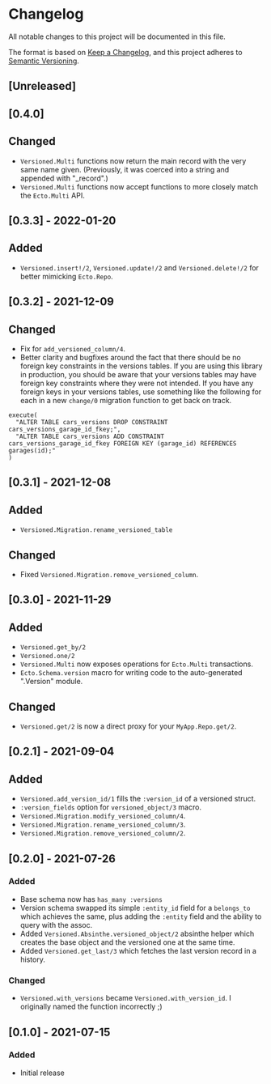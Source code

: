 # Changelog

All notable changes to this project will be documented in this file.

The format is based on [Keep a Changelog](https://keepachangelog.com/en/1.0.0/),
and this project adheres to [Semantic
Versioning](https://semver.org/spec/v2.0.0.html).

## [Unreleased]
## [0.4.0]

## Changed

- `Versioned.Multi` functions now return the main record with the very same name
  given. (Previously, it was coerced into a string and appended with "_record".)
- `Versioned.Multi` functions now accept functions to more closely match the
  `Ecto.Multi` API.

## [0.3.3] - 2022-01-20
## Added

- `Versioned.insert!/2`, `Versioned.update!/2` and `Versioned.delete!/2` for
  better mimicking `Ecto.Repo`.

## [0.3.2] - 2021-12-09
## Changed

- Fix for `add_versioned_column/4`.
- Better clarity and bugfixes around the fact that there should be no foreign
  key constraints in the versions tables. If you are using this library in
  production, you should be aware that your versions tables may have foreign key
  constraints where they were not intended. If you have any foreign keys in your
  versions tables, use something like the following for each in a new `change/0`
  migration function to get back on track.

```
execute(
  "ALTER TABLE cars_versions DROP CONSTRAINT cars_versions_garage_id_fkey;",
  "ALTER TABLE cars_versions ADD CONSTRAINT cars_versions_garage_id_fkey FOREIGN KEY (garage_id) REFERENCES garages(id);"
)
```

## [0.3.1] - 2021-12-08
## Added

- `Versioned.Migration.rename_versioned_table`

## Changed

- Fixed `Versioned.Migration.remove_versioned_column`.

## [0.3.0] - 2021-11-29
## Added

- `Versioned.get_by/2`
- `Versioned.one/2`
- `Versioned.Multi` now exposes operations for `Ecto.Multi` transactions.
- `Ecto.Schema.version` macro for writing code to the auto-generated
  ".Version" module.

## Changed

- `Versioned.get/2` is now a direct proxy for your `MyApp.Repo.get/2`.

## [0.2.1] - 2021-09-04
## Added

- `Versioned.add_version_id/1` fills the `:version_id` of a versioned struct.
- `:version_fields` option for `versioned_object/3` macro.
- `Versioned.Migration.modify_versioned_column/4`.
- `Versioned.Migration.rename_versioned_column/3`.
- `Versioned.Migration.remove_versioned_column/2`.

## [0.2.0] - 2021-07-26
### Added
- Base schema now has `has_many :versions`
- Version schema swapped its simple `:entity_id` field for a `belongs_to` which
  achieves the same, plus adding the `:entity` field and the ability to query
  with the assoc.
- Added `Versioned.Absinthe.versioned_object/2` absinthe helper which creates
  the base object and the versioned one at the same time.
- Added `Versioned.get_last/3` which fetches the last version record in a
  history.

### Changed

- `Versioned.with_versions` became `Versioned.with_version_id`. I originally
  named the function incorrectly ;)

## [0.1.0] - 2021-07-15
### Added
- Initial release
